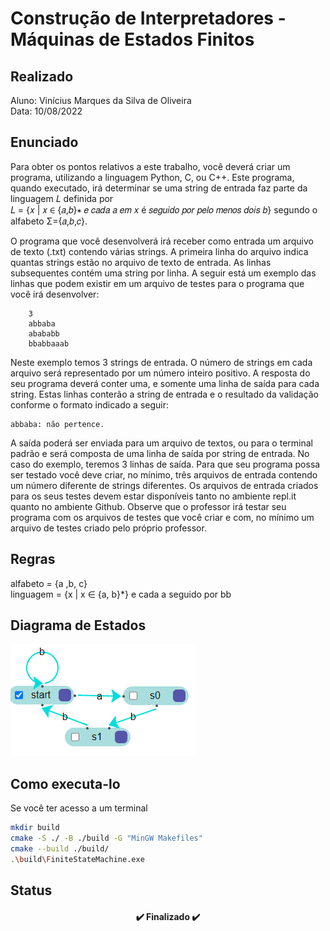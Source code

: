 # Construção de Interpretadores - Máquinas de Estados Finitos

## Realizado
Aluno: Vinícius Marques da Silva de Oliveira <br>
Data: 10/08/2022

## Enunciado
Para  obter  os  pontos  relativos  a  este  trabalho,  você  deverá  criar  um  programa,  utilizando  a 
linguagem  Python, C, ou C++.  Este  programa,  quando  executado,  irá  determinar  se  uma  string de 
entrada  faz  parte  da  linguagem  𝐿    definida  por  
𝐿 = {𝑥 | 𝑥 ∈ {𝑎,𝑏}∗ 𝑒 𝑐𝑎𝑑𝑎 𝑎 𝑒𝑚 𝑥 é 𝑠𝑒𝑔𝑢𝑖𝑑𝑜 𝑝𝑜𝑟 𝑝𝑒𝑙𝑜 𝑚𝑒𝑛𝑜𝑠 𝑑𝑜𝑖𝑠 𝑏} segundo o alfabeto  Σ={𝑎,𝑏,𝑐}.

O  programa  que  você  desenvolverá  irá  receber  como  entrada um arquivo de texto  (.txt) 
contendo várias strings. A primeira linha do arquivo indica quantas strings estão no arquivo de texto de 
entrada. As linhas subsequentes contém uma string por linha.  A seguir está um exemplo das linhas que 
podem existir em um arquivo de testes para o programa que você irá desenvolver: 

        3 
        abbaba 
        abababb 
        bbabbaaab 

Neste  exemplo  temos  3  strings  de  entrada.  O  número  de  strings em  cada  arquivo  será 
representado  por  um  número  inteiro  positivo.  A  resposta  do  seu  programa  deverá  conter  uma, e 
somente uma linha de saída para cada string. Estas linhas conterão a string de entrada e o resultado 
da validação conforme o formato indicado a seguir: 

    abbaba: não pertence.  

A  saída  poderá  ser  enviada  para  um  arquivo  de  textos,  ou  para  o  terminal  padrão  e  será 
composta de uma linha de saída por string de entrada. No caso do exemplo, teremos 3 linhas de saída. 
Para que seu programa possa ser testado você deve criar, no mínimo, três arquivos de entrada 
contendo um número diferente de strings diferentes. Os arquivos de entrada criados para os seus testes 
devem estar disponíveis tanto no ambiente repl.it quanto no ambiente Github. Observe que o professor 
irá  testar  seu  programa  com  os  arquivos  de  testes  que  você  criar  e  com,  no  mínimo  um  arquivo  de 
testes criado pelo próprio professor.  

## Regras
alfabeto = {a ,b, c} <br>
linguagem = {x | x ∈ {a, b}*} e cada a seguido por bb

## Diagrama de Estados
![state-diagram](./img/diagram.png)

## Como executa-lo
Se você ter acesso a um terminal
```bash
mkdir build
cmake -S ./ -B ./build -G "MinGW Makefiles"
cmake --build ./build/
.\build\FiniteStateMachine.exe
```

## Status
<h4 align="center"> 
	✔️ Finalizado ✔️
</h4>
